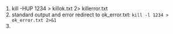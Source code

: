 1. kill -HUP 1234 > killok.txt 2> killerror.txt
2. standard output and error redirect to ok_error.txt: ```kill -l 1234 > ok_error.txt 2>&1```
3. 
